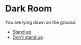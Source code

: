 Dark Room
=========

You are lying down on the ground.

* [Stand up](p0s0dark.html)
* [Don't stand up](p0s0darkfloor.html)
